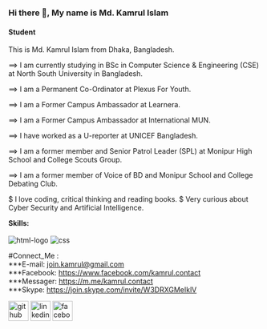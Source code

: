### Hi there 👋, My name is Md. Kamrul Islam
#### Student

This is Md. Kamrul Islam from Dhaka, Bangladesh. 

==> I am currently studying in BSc in Computer Science & Engineering (CSE) at North South University in Bangladesh.

==> I am a Permanent Co-Ordinator at Plexus For Youth.

==> I am a Former Campus Ambassador at Learnera.

==> I am a Former Campus Ambassador at International MUN.

==> I have worked as a U-reporter at UNICEF Bangladesh.

==> I am a former member and Senior Patrol Leader (SPL) at Monipur High School and College Scouts Group.

==> I am a former member of Voice of BD and Monipur School and College Debating Club. 


$ I love coding, critical thinking and reading books.
$ Very curious about Cyber Security and Artificial Intelligence.

**Skills:**
<br><br>
![html-logo](https://github.com/md-kamrul/md-kamrul/assets/101986865/02feab3f-5c8d-4c04-b3fb-bf04a06c22b1)
![css](https://github.com/md-kamrul/md-kamrul/assets/101986865/fe02f629-c27b-4cd6-8385-522048dff8dd)


#Connect_Me :<br>
***E-mail: join.kamrul@gmail.com<br>
***Facebook: https://www.facebook.com/kamrul.contact<br>
***Messager: https://m.me/kamrul.contact<br>
***Skype: https://join.skype.com/invite/W3DRXGMeIklV<br>



[<img src='https://cdn.jsdelivr.net/npm/simple-icons@3.0.1/icons/github.svg' alt='github' height='40'>](https://github.com/md-kamrul)  [<img src='https://cdn.jsdelivr.net/npm/simple-icons@3.0.1/icons/linkedin.svg' alt='linkedin' height='40'>](https://www.linkedin.com/in/kamrul-contact/)  [<img src='https://cdn.jsdelivr.net/npm/simple-icons@3.0.1/icons/facebook.svg' alt='facebook' height='40'>](https://www.facebook.com/kamrul.join/)  


